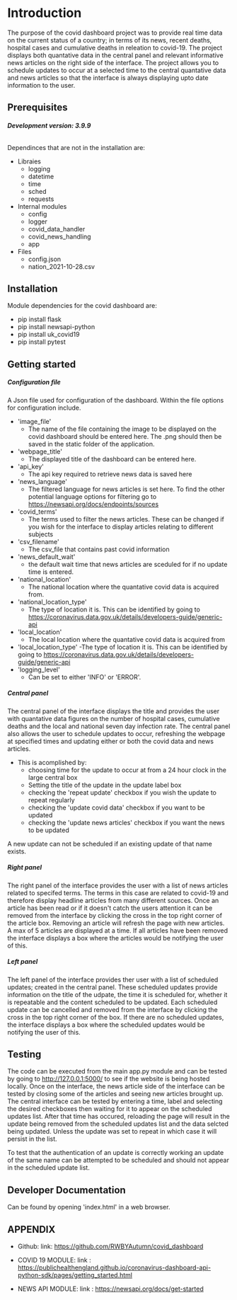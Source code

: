 # Introduction 

 The purpose of the covid dashboard project was to provide real time data on the current status of a country; in terms of its news, recent deaths, hospital cases and cumulative deaths in releation to covid-19. The project displays both quantative data in the central panel and relevant informative news articles on the right side of the interface. The project allows you to schedule updates to occur at a selected time to the central quantative data and news articles so that the interface is always displaying upto date information to the user.

## **Prerequisites** 
###### **Development version: 3.9.9**
Dependinces that are not in the installation are:
 - Libraies  
    - logging 
    - datetime 
    - time 
    - sched 
    - requests 
 - Internal modules 
    - config 
    - logger 
    - covid_data_handler
    - covid_news_handling
    - app 
 - Files 
    - config.json
    - nation_2021-10-28.csv
## **Installation**
Module dependencies for the covid dashboard are: 
 - pip install flask
 - pip install newsapi-python
 - pip install uk_covid19
 - pip install pytest 

## **Getting started**

##### **Configuration file**
A Json file used for configuration of the dashboard. Within the file options for configuration include.
 - 'image_file'
   - The name of the file containing the image to be displayed on the covid dashboard should be entered here. The .png should then be saved in the static folder of the application.
- 'webpage_title'
   - The displayed title of the dashboard can be entered here.
- 'api_key'
   - The api key required to retrieve news data is saved here 
- 'news_language'
   - The filtered language for news articles is set here. To find the other potential language options for filtering go to https://newsapi.org/docs/endpoints/sources
- 'covid_terms'
   - The terms used to filter the news articles. These can be changed if you wish for the interface to display articles relating to different subjects
- 'csv_filename'
   - The csv_file that contains past covid information
- 'news_default_wait'
   - the default wait time that news articles are sceduled for if no update time is entered. 
- 'national_location'
   - The national location where the quantative covid data is acquired from. 
- 'national_location_type'
   - The type of location it is. This can be identified by going to https://coronavirus.data.gov.uk/details/developers-guide/generic-api
- 'local_location'
   - The local location where the quantative covid data is acquired from 
- 'local_location_type'
   -The type of location it is. This can be identified by going to https://coronavirus.data.gov.uk/details/developers-guide/generic-api
- 'logging_level'
   - Can be set to either 'INFO' or 'ERROR'.

##### **Central panel**
The central panel of the interface displays the title and provides the user with quantative data figures on the number of hospital cases, cumulative deaths and the local and national seven day infection rate. The central panel also allows the user to schedule updates to occur, refreshing the webpage at specified times and updating either or both the covid data and news articles.
- This is acomplished by:
    - choosing time for the update to occur at from a 24 hour clock in the large central box
    - Setting the title of the update in the update label box 
    - checking the 'repeat update' checkbox if you wish the update to repeat regularly 
    - checking the 'update covid data' checkbox if you want to be updated 
    - checking the 'update news articles' checkbox if you want the news to be updated 

A new update can not be scheduled if an existing update of that name exists.

##### **Right panel**
The right panel of the interface provides the user with a list of news articles related to specifed terms. The terms in this case are related to covid-19 and therefore display headline articles from many different sources. Once an article has been read or if it doesn't catch the users attention it can be removed from the interface by clicking the cross in the top right corner of the article box. Removing an article will refresh the page with new articles. A max of 5 articles are displayed at a time. If all articles have been removed the interface displays a box where the articles would be notifying the user of this.

##### **Left panel**
The left panel of the interface provides ther user with a list of scheduled updates; created in the central panel. These scheduled updates provide information on the title of the udpate, the time it is scheduled for, whether it is repeatable and the content scheduled to be updated. Each scheduled update can be cancelled and removed from the interface by clicking the cross in the top right corner of the box. If there are no scheduled updates, the interface displays a box where the scheduled updates would be notifying the user of this.



## **Testing** 
The code can be executed from the main app.py module and can be tested by going to http://127.0.0.1:5000/ to see if the website is being hosted locally. 
Once on the interface, the news article side of the interface can be tested by closing some of the articles and seeing new articles brought up. The central interface can be tested by entering a time, label and selecting the desired checkboxes then waiting for it to appear on the scheduled updates list. After that time has occured, reloading the page will result in the update being removed from the scheduled updates list and the data selcted being updated. Unless the update was set to repeat in which case it will persist in the list. 

To test that the authentication of an update is correctly working an update of the same name can be attempted to be scheduled and should not appear in the scheduled update list. 

## **Developer Documentation**
Can be found by opening 'index.html' in a web browser. 

## **APPENDIX**

- Github:
   link: https://github.com/RWBYAutumn/covid_dashboard 

- COVID 19 MODULE:
  link : https://publichealthengland.github.io/coronavirus-dashboard-api-python-sdk/pages/getting_started.html

- NEWS API MODULE:
  link : https://newsapi.org/docs/get-started